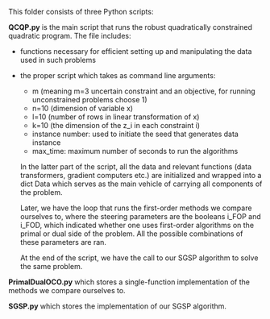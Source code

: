 This folder consists of three Python scripts:

**QCQP.py** is the main script that runs the robust quadratically constrained quadratic program. The file includes:
- functions necessary for efficient setting up and manipulating the data used in such problems
- the proper script which takes as command line arguments:
  - m (meaning m=3 uncertain constraint and an objective, for running unconstrained problems choose 1)
  - n=10 (dimension of variable x)
  - l=10 (number of rows in linear transformation of x)
  - k=10 (the dimension of the z_i in each constraint i)
  - instance number: used to initiate the seed that generates data instance
  - max_time: maximum number of seconds to run the algorithms


  In the latter part of the script, all the data and relevant functions (data transformers, gradient computers etc.) are initialized and wrapped into a dict Data which serves as the main vehicle of carrying all components of the problem.
  
  Later, we have the loop that runs the first-order methods we compare ourselves to, where the steering parameters are the booleans i_FOP and i_FOD, which indicated whether one uses first-order algorithms on the primal or dual side of the problem. 
  All the possible combinations of these parameters are ran. 

  At the end of the script, we have the call to our SGSP algorithm to solve the same problem.

**PrimalDualOCO.py** which stores a single-function implementation of the methods we compare ourselves to.

**SGSP.py** which stores the implementation of our SGSP algorithm.
